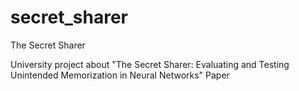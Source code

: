 # secret_sharer
The Secret Sharer

University project about "The Secret Sharer: Evaluating and Testing
Unintended Memorization in Neural Networks" Paper 
